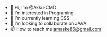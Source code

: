 - 👋 Hi, I’m @Akku-CMD
- 👀 I’m interested in Programing
- 🌱 I’m currently learning CSS
- 💞️ I’m looking to collaborate on JAVA
- 📫 How to reach me amaske86@gmail.com

<!---
Akku-CMD/Akku-CMD is a ✨ special ✨ repository because its `README.md` (this file) appears on your GitHub profile.
You can click the Preview link to take a look at your changes.
--->
